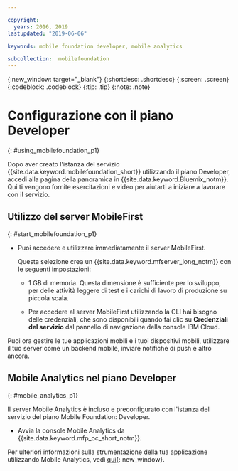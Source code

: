 ```yaml
---

copyright:
  years: 2016, 2019
lastupdated: "2019-06-06"

keywords: mobile foundation developer, mobile analytics

subcollection:  mobilefoundation
---
```


{:new_window: target="_blank"}
{:shortdesc: .shortdesc}
{:screen:  .screen}
{:codeblock:  .codeblock}
{:tip: .tip}
{:note: .note}

#	Configurazione con il piano Developer
{: #using_mobilefoundation_p1}

Dopo aver creato l'istanza del servizio {{site.data.keyword.mobilefoundation_short}} utilizzando il piano Developer, accedi alla pagina della panoramica in {{site.data.keyword.Bluemix_notm}}. Qui ti vengono fornite esercitazioni e video per aiutarti a iniziare a lavorare con il servizio.

## Utilizzo del server MobileFirst
{: #start_mobilefoundation_p1}
* Puoi accedere e utilizzare immediatamente il server MobileFirst.

  Questa selezione crea un {{site.data.keyword.mfserver_long_notm}} con le seguenti impostazioni:
  *	1 GB di memoria. Questa dimensione è sufficiente per lo sviluppo, per delle attività leggere di test e i carichi di lavoro di produzione su piccola scala.

  * Per accedere al server MobileFirst utilizzando la CLI hai bisogno delle credenziali, che sono disponibili quando fai clic su **Credenziali del servizio** dal pannello di navigazione della console IBM Cloud. 

Puoi ora gestire le tue applicazioni mobili e i tuoi dispositivi mobili, utilizzare il tuo server come un backend mobile, inviare notifiche di push e altro ancora.

## Mobile Analytics nel piano Developer
{: #mobile_analytics_p1}

Il server Mobile Analytics è incluso e preconfigurato con l'istanza del servizio del piano Mobile Foundation: Developer.

* Avvia la console Mobile Analytics da {{site.data.keyword.mfp_oc_short_notm}}.

Per ulteriori informazioni sulla strumentazione della tua applicazione utilizzando Mobile Analytics, vedi [qui](/docs/services/mobilefoundation?topic=mobilefoundation-instrument_your_app#instrument_your_app){: new_window}.
